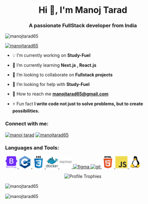 <h1 align="center">Hi 👋, I'm Manoj Tarad </h1>
<h3 align="center">A passionate FullStack developer from India</h3>

<p align="left"> <img src="https://komarev.com/ghpvc/?username=manojtarad65&label=Profile%20views&color=0e75b6&style=flat" alt="manojtarad65" /> </p>

<p align="left"> <a href="https://github.com/ryo-ma/github-profile-trophy"><img src="https://github-profile-trophy.vercel.app/?username=manojtarad65&theme=dracula&margin-w=15&margin-h=15&row=2&column=3" alt="manojtarad65" /></a> </p>

- 💡 I’m currently working on **Study-Fuel**

- 🌟 I’m currently learning **Next.js , React.js**

- 👥 I’m looking to collaborate on **Fullstack projects**

- 🤝 I’m looking for help with **Study-Fuel**

- 📧 How to reach me **manojtarad65@gmail.com**

- ⚡ Fun fact **I write code not just to solve problems, but to create possibilities.**

<h3 align="left">Connect with me:</h3>
<p align="left">
<a href="linkedin.com/in/manoj-tarad-0b779625a" target="blank"><img align="center" src="https://raw.githubusercontent.com/rahuldkjain/github-profile-readme-generator/master/src/images/icons/Social/linked-in-alt.svg" alt="manoj tarad" height="30" width="40" /></a>
<a href="https://www.leetcode.com/manojtarad65" target="blank"><img align="center" src="https://raw.githubusercontent.com/rahuldkjain/github-profile-readme-generator/master/src/images/icons/Social/leet-code.svg" alt="manojtarad65" height="30" width="40" /></a>
</p>

<h3 align="left">Languages and Tools:</h3>
<p align="left"> 
<a href="https://getbootstrap.com" target="_blank" rel="noreferrer"> <img src="https://raw.githubusercontent.com/devicons/devicon/master/icons/bootstrap/bootstrap-plain-wordmark.svg" alt="bootstrap" width="40" height="40"/> </a> 
<a href="https://www.w3schools.com/cpp/" target="_blank" rel="noreferrer"> <img src="https://raw.githubusercontent.com/devicons/devicon/master/icons/cplusplus/cplusplus-original.svg" alt="cplusplus" width="40" height="40"/> </a> 
<a href="https://www.w3schools.com/css/" target="_blank" rel="noreferrer"> <img src="https://raw.githubusercontent.com/devicons/devicon/master/icons/css3/css3-original-wordmark.svg" alt="css3" width="40" height="40"/> </a> 
<a href="https://www.docker.com/" target="_blank" rel="noreferrer"> <img src="https://raw.githubusercontent.com/devicons/devicon/master/icons/docker/docker-original-wordmark.svg" alt="docker" width="40" height="40"/> </a> 
<a href="https://expressjs.com" target="_blank" rel="noreferrer"> <img src="https://raw.githubusercontent.com/devicons/devicon/master/icons/express/express-original-wordmark.svg" alt="express" width="40" height="40"/> </a> 
<a href="https://www.figma.com/" target="_blank" rel="noreferrer"> <img src="https://www.vectorlogo.zone/logos/figma/figma-icon.svg" alt="figma" width="40" height="40"/> </a> 
<a href="https://git-scm.com/" target="_blank" rel="noreferrer"> <img src="https://www.vectorlogo.zone/logos/git-scm/git-scm-icon.svg" alt="git" width="40" height="40"/> </a> 
<a href="https://www.w3.org/html/" target="_blank" rel="noreferrer"> <img src="https://raw.githubusercontent.com/devicons/devicon/master/icons/html5/html5-original-wordmark.svg" alt="html5" width="40" height="40"/> </a> 
<a href="https://developer.mozilla.org/en-US/docs/Web/JavaScript" target="_blank" rel="noreferrer"> <img src="https://raw.githubusercontent.com/devicons/devicon/master/icons/javascript/javascript-original.svg" alt="javascript" width="40" height="40"/> </a> 
<a href="https://www.linux.org/" target="_blank" rel="noreferrer"> <img src="https://raw.githubusercontent.com/devicons/devicon/master/icons/linux/linux-original.svg" alt="linux" width="40" height="40"/> </a>
</p>
<p align="center">
  <img src="https://github-profile-trophy.vercel.app/?username=manojtarad65&theme=dracula&margin-w=15&margin-h=15&column=4" alt="Profile Trophies"/>
</p>

<p><img align="center" src="https://github-readme-stats.vercel.app/api/top-langs?username=manojtarad65&show_icons=true&locale=en&layout=compact" alt="manojtarad65" /></p>



<p><img align="center" src="https://github-readme-streak-stats.herokuapp.com/?user=manojtarad65&" alt="manojtarad65" /></p>
